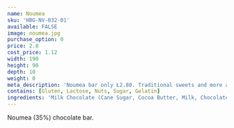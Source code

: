 ```yaml
---
name: Noumea
sku: 'HBG-NV-032-01'
available: FALSE
image: noumea.jpg
purchase_option: 0
price: 2.8
cost_price: 1.12
width: 190
height: 90
depth: 10
weight: 0
meta_description: 'Noumea bar only Ł2.80. Traditional sweets and more at Humbugs Confectionery Store. Specialists in satisfying your sweet tooth!'
contains: [Gluten, Lactose, Nuts, Sugar, Gelatin]
ingredients: 'Milk Chocolate (Cane Sugar, Cocoa Butter, Milk, Chocolate Liquor)'
---
```

Noumea (35%) chocolate bar.